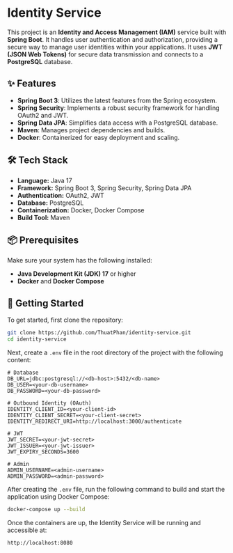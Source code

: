 # Identity Service

This project is an **Identity and Access Management (IAM)** service built with **Spring Boot**. It handles user authentication and authorization, providing a secure way to manage user identities within your applications. It uses **JWT (JSON Web Tokens)** for secure data transmission and connects to a **PostgreSQL** database.

## ✨ Features

- **Spring Boot 3**: Utilizes the latest features from the Spring ecosystem.
- **Spring Security**: Implements a robust security framework for handling OAuth2 and JWT.
- **Spring Data JPA**: Simplifies data access with a PostgreSQL database.
- **Maven**: Manages project dependencies and builds.
- **Docker**: Containerized for easy deployment and scaling.

## 🛠️ Tech Stack

- **Language:** Java 17
- **Framework:** Spring Boot 3, Spring Security, Spring Data JPA
- **Authentication:** OAuth2, JWT
- **Database:** PostgreSQL
- **Containerization:** Docker, Docker Compose
- **Build Tool:** Maven

## 📦 Prerequisites

Make sure your system has the following installed:

- **Java Development Kit (JDK) 17** or higher
- **Docker** and **Docker Compose**

## 🚀 Getting Started

To get started, first clone the repository:

```bash
git clone https://github.com/ThuatPhan/identity-service.git
cd identity-service
```

Next, create a `.env` file in the root directory of the project with the following content:

```env
# Database
DB_URL=jdbc:postgresql://<db-host>:5432/<db-name>
DB_USER=<your-db-username>
DB_PASSWORD=<your-db-password>

# Outbound Identity (OAuth)
IDENTITY_CLIENT_ID=<your-client-id>
IDENTITY_CLIENT_SECRET=<your-client-secret>
IDENTITY_REDIRECT_URI=http://localhost:3000/authenticate

# JWT
JWT_SECRET=<your-jwt-secret>
JWT_ISSUER=<your-jwt-issuer>
JWT_EXPIRY_SECONDS=3600

# Admin
ADMIN_USERNAME=<admin-username>
ADMIN_PASSWORD=<admin-password>
```

After creating the `.env` file, run the following command to build and start the application using Docker Compose:

```bash
docker-compose up --build
```

Once the containers are up, the Identity Service will be running and accessible at:

```
http://localhost:8080
```
